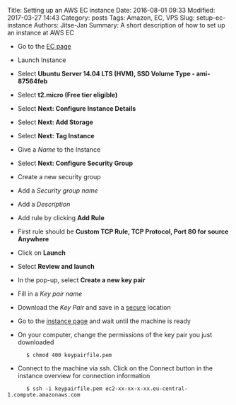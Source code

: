 Title: Setting up an AWS EC instance
Date: 2016-08-01 09:33
Modified: 2017-03-27 14:43
Category: posts
Tags: Amazon, EC, VPS
Slug: setup-ec-instance
Authors: Jitse-Jan
Summary: A short description of how to set up an instance at AWS EC

* Go to the [EC page](https://eu-central-1.console.aws.amazon.com/ec2/v2/home?region=eu-central-1#Instances:sort=instanceId)
* Launch Instance
* Select **Ubuntu Server 14.04 LTS (HVM), SSD Volume Type - ami-87564feb**
* Select **t2.micro (Free tier eligible)**
* Select **Next: Configure Instance Details**
* Select **Next: Add Storage**
* Select **Next: Tag Instance**
* Give a _Name_ to the Instance
* Select **Next: Configure Security Group**
* Create a new security group
* Add a _Security group name_
* Add a _Description_
* Add rule by clicking **Add Rule**
* First rule should be **Custom TCP Rule, TCP Protocol, Port 80 for source Anywhere**
* Click on **Launch**
* Select **Review and launch**
* In the pop-up, select **Create a new key pair**
* Fill in a _Key pair name_
* Download the _Key Pair_ and save in a <u>secure</u> location
* Go to the [instance page](https://eu-central-1.console.aws.amazon.com/ec2/v2/home?region=eu-central-1#Instances:sort=instanceId) and wait until the machine is ready

* On your computer, change the permissions of the key pair you just downloaded
``` shell
      $ chmod 400 keypairfile.pem
```
* Connect to the machine via ssh. Click on the Connect button in the instance overview for connection information
``` shell
      $ ssh -i keypairfile.pem ec2-xx-xx-x-xx.eu-central-1.compute.amazonaws.com
```